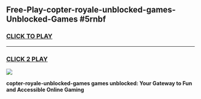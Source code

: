 
## Free-Play-copter-royale-unblocked-games-Unblocked-Games #5rnbf
<h3>
<a href="https://news.freeplayer.one?title=copter-royale-unblocked-games&ref=8M">CLICK TO PLAY</a></h3>
<hr>

<h3>
<a href="https://news.freeplayer.one?title=copter-royale-unblocked-games&ref=8M">CLICK 2 PLAY</a>
  
</h3>

<a href="https://news.freeplayer.one?title=copter-royale-unblocked-games&ref=8M"><img src="https://clearcache.store/games.png"></a>


**copter-royale-unblocked-games games unblocked: Your Gateway to Fun and Accessible Online Gaming**
